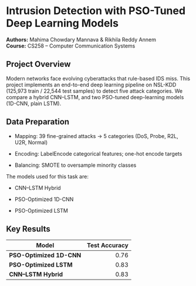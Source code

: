 # Intrusion Detection with PSO-Tuned Deep Learning Models

**Authors:** Mahima Chowdary Mannava & Rikhila Reddy Annem  
**Course:** CS258 – Computer Communication Systems  

## Project Overview  
Modern networks face evolving cyberattacks that rule-based IDS miss. This project implements an end-to-end deep learning pipeline on NSL-KDD (125,973 train / 22,544 test samples) to detect five attack categories. We compare a hybrid CNN–LSTM, and two PSO-tuned deep-learning models (1D-CNN, plain LSTM).


## Data Preparation
* Mapping: 39 fine-grained attacks → 5 categories (DoS, Probe, R2L, U2R, Normal)

* Encoding: LabelEncode categorical features; one-hot encode targets

* Balancing: SMOTE to oversample minority classes


The models used for this task are:


* CNN–LSTM Hybrid

* PSO-Optimized 1D-CNN

* PSO-Optimized LSTM

## Key Results

| Model                         | Test Accuracy |
|-------------------------------|--------------:|
| **PSO-Optimized 1D-CNN**      |         0.76  |
| **PSO-Optimized LSTM**        |         0.83  |
| **CNN–LSTM Hybrid**           |         0.83  | |

